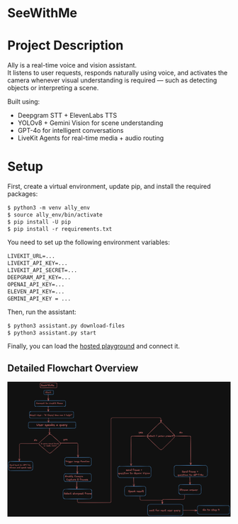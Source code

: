 # SeeWithMe

# Project Description
Ally is a real-time voice and vision assistant.  
It listens to user requests, responds naturally using voice, and activates the camera whenever visual understanding is required — such as detecting objects or interpreting a scene.

Built using:
- Deepgram STT + ElevenLabs TTS
- YOLOv8 + Gemini Vision for scene understanding
- GPT-4o for intelligent conversations
- LiveKit Agents for real-time media + audio routing


# Setup

First, create a virtual environment, update pip, and install the required packages:

```
$ python3 -m venv ally_env
$ source ally_env/bin/activate
$ pip install -U pip
$ pip install -r requirements.txt
```

You need to set up the following environment variables:

```
LIVEKIT_URL=...
LIVEKIT_API_KEY=...
LIVEKIT_API_SECRET=...
DEEPGRAM_API_KEY=...
OPENAI_API_KEY=...
ELEVEN_API_KEY=...
GEMINI_API_KEY = ...
```

Then, run the assistant:

```
$ python3 assistant.py download-files
$ python3 assistant.py start

```

Finally, you can load the [hosted playground](https://agents-playground.livekit.io/) and connect it.

##  Detailed Flowchart Overview
![System Flowchart](FinalDesign.png)


